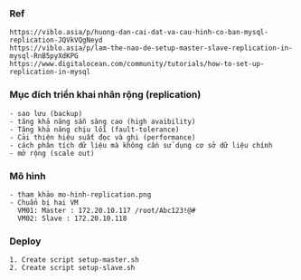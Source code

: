 ### Ref
    https://viblo.asia/p/huong-dan-cai-dat-va-cau-hinh-co-ban-mysql-replication-JQVkVQgNeyd
    https://viblo.asia/p/lam-the-nao-de-setup-master-slave-replication-in-mysql-RnB5pyXdKPG
    https://www.digitalocean.com/community/tutorials/how-to-set-up-replication-in-mysql
    
### Mục đích triển khai nhân rộng (replication)
    - sao lưu (backup)
    - tăng khả năng sẵn sàng cao (high avaibility)
    - Tăng khả năng chịu lỗi (fault-tolerance)
    - Cải thiện hiệu suất đọc và ghi (performance)
    - cách phân tích dữ liệu mà không cần sử dụng cơ sở dữ liệu chính
    - mở rộng (scale out)

### Mô hình
    - tham khảo mo-hinh-replication.png
    - Chuẩn bị hai VM
      VM01: Master : 172.20.10.117 /root/Abc123!@#    
      VM02: Slave : 172.20.10.118

### Deploy
    1. Create script setup-master.sh
    2. Create script setup-slave.sh



